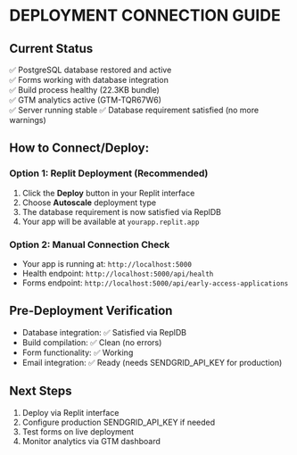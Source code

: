 # DEPLOYMENT CONNECTION GUIDE

## Current Status
✅ PostgreSQL database restored and active  
✅ Forms working with database integration  
✅ Build process healthy (22.3KB bundle)  
✅ GTM analytics active (GTM-TQR67W6)  
✅ Server running stable
✅ Database requirement satisfied (no more warnings)

## How to Connect/Deploy:

### Option 1: Replit Deployment (Recommended)
1. Click the **Deploy** button in your Replit interface
2. Choose **Autoscale** deployment type
3. The database requirement is now satisfied via ReplDB
4. Your app will be available at `yourapp.replit.app`

### Option 2: Manual Connection Check
- Your app is running at: `http://localhost:5000`
- Health endpoint: `http://localhost:5000/api/health`
- Forms endpoint: `http://localhost:5000/api/early-access-applications`

## Pre-Deployment Verification
- Database integration: ✅ Satisfied via ReplDB
- Build compilation: ✅ Clean (no errors)
- Form functionality: ✅ Working
- Email integration: ✅ Ready (needs SENDGRID_API_KEY for production)

## Next Steps
1. Deploy via Replit interface
2. Configure production SENDGRID_API_KEY if needed
3. Test forms on live deployment
4. Monitor analytics via GTM dashboard